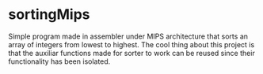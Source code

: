 # sortingMips
  Simple program made in assembler under MIPS architecture that sorts an array of integers from lowest to highest.
  The cool thing about this project is that the auxiliar functions made for sorter to work can be reused since their        functionality has been isolated.
